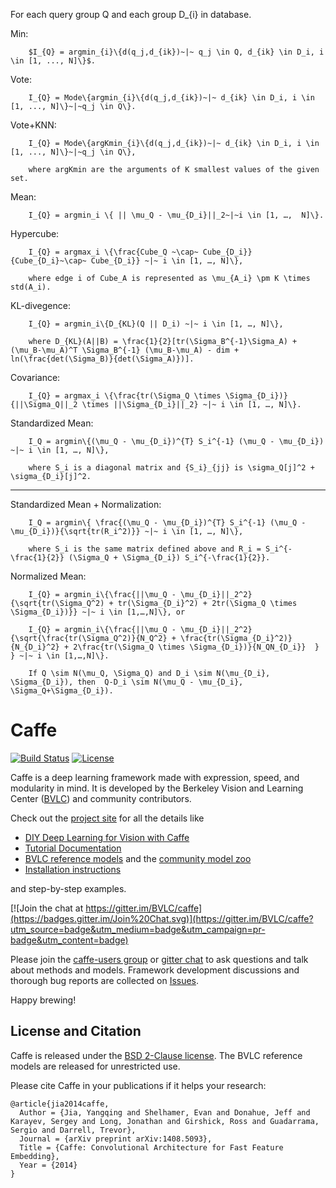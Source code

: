 For each query group Q and each group D_{i} in database.

Min:		 	

		$I_{Q} = argmin_{i}\{d(q_j,d_{ik})~|~ q_j \in Q, d_{ik} \in D_i, i \in [1, ..., N]\}$.

Vote: 				

		I_{Q} = Mode\{argmin_{i}\{d(q_j,d_{ik})~|~ d_{ik} \in D_i, i \in [1, ..., N]\}~|~q_j \in Q\}.

Vote+KNN:			

		I_{Q} = Mode\{argKmin_{i}\{d(q_j,d_{ik})~|~ d_{ik} \in D_i, i \in [1, ..., N]\}~|~q_j \in Q\},

		where argKmin are the arguments of K smallest values of the given set.

Mean:				

		I_{Q} = argmin_i \{ || \mu_Q - \mu_{D_i}||_2~|~i \in [1, …,  N]\}.

Hypercube:			

		I_{Q} = argmax_i \{\frac{Cube_Q ~\cap~ Cube_{D_i}}{Cube_{D_i}~\cap~ Cube_{D_i}} ~|~ i \in [1, …, N]\}, 

		where edge i of Cube_A is represented as \mu_{A_i} \pm K \times std(A_i).

KL-divegence:		

		I_{Q} = argmin_i\{D_{KL}(Q || D_i) ~|~ i \in [1, …, N]\}, 

		where D_{KL}(A||B) = \frac{1}{2}[tr(\Sigma_B^{-1}\Sigma_A) + (\mu_B-\mu_A)^T \Sigma_B^{-1} (\mu_B-\mu_A) - dim + ln(\frac{det(\Sigma_B)}{det(\Sigma_A)})].

Covariance:			

		I_{Q} = argmax_i \{\frac{tr(\Sigma_Q \times \Sigma_{D_i})}{||\Sigma_Q||_2 \times ||\Sigma_{D_i}||_2} ~|~ i \in [1, …, N]\}.

Standardized Mean:

		I_Q = argmin\{(\mu_Q - \mu_{D_i})^{T} S_i^{-1} (\mu_Q - \mu_{D_i}) ~|~ i \in [1, …, N]\},

		where S_i is a diagonal matrix and {S_i}_{jj} is \sigma_Q[j]^2 + \sigma_{D_i}[j]^2.

---

Standardized Mean + Normalization:

		I_Q = argmin\{ \frac{(\mu_Q - \mu_{D_i})^{T} S_i^{-1} (\mu_Q - \mu_{D_i})}{\sqrt{tr(R_i^2)}} ~|~ i \in [1, …, N]\},

		where S_i is the same matrix defined above and R_i = S_i^{-\frac{1}{2}} (\Sigma_Q + \Sigma_{D_i}) S_i^{-\frac{1}{2}}.

Normalized Mean:	

		I_{Q} = argmin_i\{\frac{||\mu_Q - \mu_{D_i}||_2^2}{\sqrt{tr(\Sigma_Q^2) + tr(\Sigma_{D_i}^2) + 2tr(\Sigma_Q \times \Sigma_{D_i})}} ~|~ i \in [1,…,N]\}, or

		I_{Q} = argmin_i\{\frac{||\mu_Q - \mu_{D_i}||_2^2}{\sqrt{\frac{tr(\Sigma_Q^2)}{N_Q^2} + \frac{tr(\Sigma_{D_i}^2)}{N_{D_i}^2} + 2\frac{tr(\Sigma_Q \times \Sigma_{D_i})}{N_QN_{D_i}}  } } ~|~ i \in [1,…,N]\}.

		If Q \sim N(\mu_Q, \Sigma_Q) and D_i \sim N(\mu_{D_i}, \Sigma_{D_i}), then  Q-D_i \sim N(\mu_Q - \mu_{D_i}, \Sigma_Q+\Sigma_{D_i}).




























# Caffe

[![Build Status](https://travis-ci.org/BVLC/caffe.svg?branch=master)](https://travis-ci.org/BVLC/caffe)
[![License](https://img.shields.io/badge/license-BSD-blue.svg)](LICENSE)

Caffe is a deep learning framework made with expression, speed, and modularity in mind.
It is developed by the Berkeley Vision and Learning Center ([BVLC](http://bvlc.eecs.berkeley.edu)) and community contributors.

Check out the [project site](http://caffe.berkeleyvision.org) for all the details like

- [DIY Deep Learning for Vision with Caffe](https://docs.google.com/presentation/d/1UeKXVgRvvxg9OUdh_UiC5G71UMscNPlvArsWER41PsU/edit#slide=id.p)
- [Tutorial Documentation](http://caffe.berkeleyvision.org/tutorial/)
- [BVLC reference models](http://caffe.berkeleyvision.org/model_zoo.html) and the [community model zoo](https://github.com/BVLC/caffe/wiki/Model-Zoo)
- [Installation instructions](http://caffe.berkeleyvision.org/installation.html)

and step-by-step examples.

[![Join the chat at https://gitter.im/BVLC/caffe](https://badges.gitter.im/Join%20Chat.svg)](https://gitter.im/BVLC/caffe?utm_source=badge&utm_medium=badge&utm_campaign=pr-badge&utm_content=badge)

Please join the [caffe-users group](https://groups.google.com/forum/#!forum/caffe-users) or [gitter chat](https://gitter.im/BVLC/caffe) to ask questions and talk about methods and models.
Framework development discussions and thorough bug reports are collected on [Issues](https://github.com/BVLC/caffe/issues).

Happy brewing!

## License and Citation

Caffe is released under the [BSD 2-Clause license](https://github.com/BVLC/caffe/blob/master/LICENSE).
The BVLC reference models are released for unrestricted use.

Please cite Caffe in your publications if it helps your research:

    @article{jia2014caffe,
      Author = {Jia, Yangqing and Shelhamer, Evan and Donahue, Jeff and Karayev, Sergey and Long, Jonathan and Girshick, Ross and Guadarrama, Sergio and Darrell, Trevor},
      Journal = {arXiv preprint arXiv:1408.5093},
      Title = {Caffe: Convolutional Architecture for Fast Feature Embedding},
      Year = {2014}
    }
